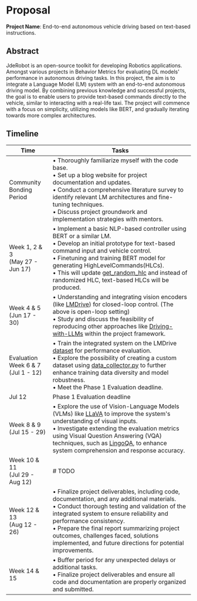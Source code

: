 # Proposal

**Project Name**: End-to-end autonomous vehicle driving based on text-based instructions.

## Abstract
JdeRobot is an open-source toolkit for developing Robotics applications. Amongst various projects in Behavior Metrics for evaluating DL models' performance in autonomous driving tasks. In this project, the aim is to integrate a Language Model (LM) system with an end-to-end autonomous driving model. By combining previous knowledge and successful projects, the goal is to enable users to provide text-based commands directly to the vehicle, similar to interacting with a real-life taxi. The project will commence with a focus on simplicity, utilizing models like BERT, and gradually iterating towards more complex architectures.


## Timeline

| **Time**                              | **Tasks**                                                                                                                                                                                                                                                                                                                                                                     |
|---------------------------------------|-------------------------------------------------------------------------------------------------------------------------------------------------------------------------------------------------------------------------------------------------------------------------------------------------------------------------------------------------------------------------------|
| Community Bonding Period              | • Thoroughly familiarize myself with the code base.<br>• Set up a blog website for project documentation and updates.<br>• Conduct a comprehensive literature survey to identify relevant LM architectures and fine-tuning techniques.<br>• Discuss project groundwork and implementation strategies with mentors.                                                            |
| Week 1, 2 & 3<br>(May 27 - Jun 17)    | • Implement a basic NLP-based controller using BERT or a similar LM.<br>• Develop an initial prototype for text-based command input and vehicle control.<br>• Finetuning and training BERT model for generating HighLevelCommands(HLCs).<br>• This will update [get_random_hlc](https://github.com/TheRoboticsClub/gsoc2023-Meiqi_Zhao/blob/676df573082c0826dba65fe34755cf70767aa144/src/utils/high_level_command.py#L35) and instead of randomized HLC, text-based HLCs will be produced.                                |
| Week 4 & 5<br>(Jun 17 - 30)           | • Understanding and integrating vision encoders (like [LMDrive](https://github.com/opendilab/LMDrive)) for closed-loop control. (The above is open-loop setting)<br>• Study and discuss the feasibility of reproducing other approaches like [Driving-with-LLMs](https://github.com/wayveai/Driving-with-LLMs) within the project framework.                                                                                                                          |
| Evaluation Week 6 & 7<br>(Jul 1 - 12) | • Train the integrated system on the LMDrive [dataset](https://huggingface.co/datasets/OpenDILabCommunity/LMDrive) for performance evaluation.<br>• Explore the possibility of creating a custom dataset using [data_collector.py](https://github.com/TheRoboticsClub/gsoc2023-Meiqi_Zhao/blob/main/src/data_collector.py) to further enhance training data diversity and model robustness.<br>• Meet the Phase 1 Evaluation deadline.                                                                                                |
| Jul 12                                | Phase 1 Evaluation deadline                                                                                                                                                                                                                                                                                                                                                   |
| Week 8 & 9<br>(Jul 15 - 29)           | • Explore the use of Vision-Language Models (VLMs) like [LLaVA](https://llava-vl.github.io/) to improve the system's understanding of visual inputs.<br>• Investigate extending the evaluation metrics using Visual Question Answering (VQA) techniques, such as [LingoQA](https://github.com/wayveai/LingoQA), to enhance system comprehension and response accuracy.                                                                             |
| Week 10 & 11<br>(Jul 29 - Aug 12)     | # TODO                                                                                                                                                                                                                                                                                                                                                                        |
| Week 12 & 13<br>(Aug 12 - 26)         | • Finalize project deliverables, including code, documentation, and any additional materials.<br>• Conduct thorough testing and validation of the integrated system to ensure reliability and performance consistency.<br>• Prepare the final report summarizing project outcomes, challenges faced, solutions implemented, and future directions for potential improvements. |
| Week 14 & 15                          | • Buffer period for any unexpected delays or additional tasks.<br>• Finalize project deliverables and ensure all code and documentation are properly organized and submitted.                                                                                                                                                                                                 |